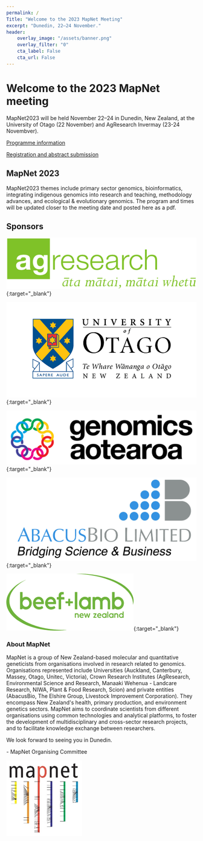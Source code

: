```yaml
---
permalink: /
Title: "Welcome to the 2023 MapNet Meeting"
excerpt: "Dunedin, 22–24 November."
header:
    overlay_image: "/assets/banner.png"
    overlay_filter: "0"
    cta_label: False
    cta_url: False
---
```


<span></span>

# Welcome to the 2023 MapNet meeting

MapNet2023 will be held November 22–24 in Dunedin, New Zealand, at the University of Otago (22 November) and AgResearch Invermay (23-24 Novembver).

[Programme information](https://mapnet2023.github.io/programme/)

[Registration and abstract submission](https://mapnet2023.github.io/register/)

<!-- [**Click here for the conference programme**]()  (https://vuwgenomics.github.io/mapnet2019.github.io/pdfs/MapNet2019programme.pdf). -->

 <!-- **[Click here to register]**()(https://vuw.eventsair.com/mapnet-2019/mapnet2019). -->

## MapNet 2023

MapNet2023 themes include primary sector genomics, bioinformatics, integrating indigenous genomics into research and teaching, methodology advances, and ecological & evolutionary genomics. The program and times will be updated closer to the meeting date and posted here as a pdf.

## Sponsors

<!-- [![AgResearch](../assets/agresearch.jpg)](https://www.agresearch.co.nz/){:target="_blank"} -->

[![AgResearch](../assets/agresearch-logo-600px.png)](https://www.agresearch.co.nz/){:target="_blank"}

<span></span>

[![UniversityOfOtago](../assets/university-of-otago.jpg)](https://www.otago.ac.nz.nz){:target="_blank"}

<span></span>

[![GenomicsAotearoa](../assets/GA-Wide-Colour-1200px.jpg)](https://www.genomics-aotearoa.org.nz){:target="_blank"}

<span></span>

[![AbacusBio](../assets/abacus.jpg)](https://abacusbio.com/){:target="_blank"}

<span></span>

[![BeefLambGeneticsNZ](../assets/beef-lamb-nz.png)](https://beeflambnz.com/){:target="_blank"}



### About MapNet 

MapNet is a group of New Zealand-based molecular and quantitative geneticists from organisations involved in research related to genomics. Organisations represented include Universities (Auckland, Canterbury, Massey, Otago, Unitec, Victoria), Crown Research Institutes (AgResearch, Environmental Science and Research, Manaaki Wehenua - Landcare Research, NIWA, Plant & Food Research, Scion) and private entities (AbacusBio, The Elshire Group, Livestock Improvement Corporation). They encompass New Zealand's health, primary production, and environment genetics sectors. MapNet aims to coordinate scientists from different organisations using common technologies and analytical platforms, to foster the development of multidisciplinary and cross-sector research projects, and to facilitate knowledge exchange between researchers.

We look forward to seeing you in Dunedin.

\- MapNet Organising Committee

![MapNet](../assets/mapnet.jpg)
   
<span></span>

